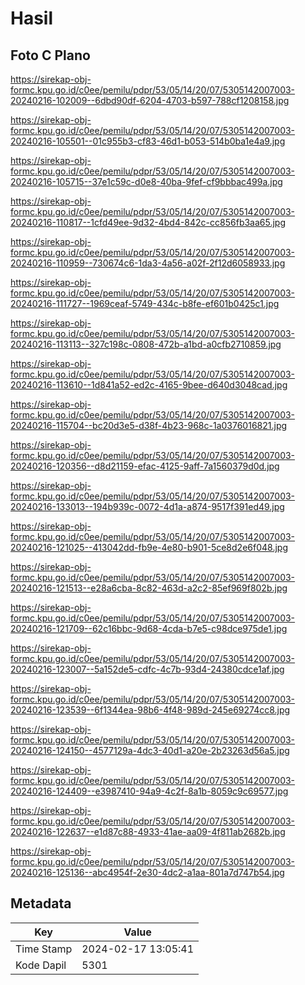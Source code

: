 # Hasil

## Foto C Plano

https://sirekap-obj-formc.kpu.go.id/c0ee/pemilu/pdpr/53/05/14/20/07/5305142007003-20240216-102009--6dbd90df-6204-4703-b597-788cf1208158.jpg

https://sirekap-obj-formc.kpu.go.id/c0ee/pemilu/pdpr/53/05/14/20/07/5305142007003-20240216-105501--01c955b3-cf83-46d1-b053-514b0ba1e4a9.jpg

https://sirekap-obj-formc.kpu.go.id/c0ee/pemilu/pdpr/53/05/14/20/07/5305142007003-20240216-105715--37e1c59c-d0e8-40ba-9fef-cf9bbbac499a.jpg

https://sirekap-obj-formc.kpu.go.id/c0ee/pemilu/pdpr/53/05/14/20/07/5305142007003-20240216-110817--1cfd49ee-9d32-4bd4-842c-cc856fb3aa65.jpg

https://sirekap-obj-formc.kpu.go.id/c0ee/pemilu/pdpr/53/05/14/20/07/5305142007003-20240216-110959--730674c6-1da3-4a56-a02f-2f12d6058933.jpg

https://sirekap-obj-formc.kpu.go.id/c0ee/pemilu/pdpr/53/05/14/20/07/5305142007003-20240216-111727--1969ceaf-5749-434c-b8fe-ef601b0425c1.jpg

https://sirekap-obj-formc.kpu.go.id/c0ee/pemilu/pdpr/53/05/14/20/07/5305142007003-20240216-113113--327c198c-0808-472b-a1bd-a0cfb2710859.jpg

https://sirekap-obj-formc.kpu.go.id/c0ee/pemilu/pdpr/53/05/14/20/07/5305142007003-20240216-113610--1d841a52-ed2c-4165-9bee-d640d3048cad.jpg

https://sirekap-obj-formc.kpu.go.id/c0ee/pemilu/pdpr/53/05/14/20/07/5305142007003-20240216-115704--bc20d3e5-d38f-4b23-968c-1a0376016821.jpg

https://sirekap-obj-formc.kpu.go.id/c0ee/pemilu/pdpr/53/05/14/20/07/5305142007003-20240216-120356--d8d21159-efac-4125-9aff-7a1560379d0d.jpg

https://sirekap-obj-formc.kpu.go.id/c0ee/pemilu/pdpr/53/05/14/20/07/5305142007003-20240216-133013--194b939c-0072-4d1a-a874-9517f391ed49.jpg

https://sirekap-obj-formc.kpu.go.id/c0ee/pemilu/pdpr/53/05/14/20/07/5305142007003-20240216-121025--413042dd-fb9e-4e80-b901-5ce8d2e6f048.jpg

https://sirekap-obj-formc.kpu.go.id/c0ee/pemilu/pdpr/53/05/14/20/07/5305142007003-20240216-121513--e28a6cba-8c82-463d-a2c2-85ef969f802b.jpg

https://sirekap-obj-formc.kpu.go.id/c0ee/pemilu/pdpr/53/05/14/20/07/5305142007003-20240216-121709--62c16bbc-9d68-4cda-b7e5-c98dce975de1.jpg

https://sirekap-obj-formc.kpu.go.id/c0ee/pemilu/pdpr/53/05/14/20/07/5305142007003-20240216-123007--5a152de5-cdfc-4c7b-93d4-24380cdce1af.jpg

https://sirekap-obj-formc.kpu.go.id/c0ee/pemilu/pdpr/53/05/14/20/07/5305142007003-20240216-123539--6f1344ea-98b6-4f48-989d-245e69274cc8.jpg

https://sirekap-obj-formc.kpu.go.id/c0ee/pemilu/pdpr/53/05/14/20/07/5305142007003-20240216-124150--4577129a-4dc3-40d1-a20e-2b23263d56a5.jpg

https://sirekap-obj-formc.kpu.go.id/c0ee/pemilu/pdpr/53/05/14/20/07/5305142007003-20240216-124409--e3987410-94a9-4c2f-8a1b-8059c9c69577.jpg

https://sirekap-obj-formc.kpu.go.id/c0ee/pemilu/pdpr/53/05/14/20/07/5305142007003-20240216-122637--e1d87c88-4933-41ae-aa09-4f811ab2682b.jpg

https://sirekap-obj-formc.kpu.go.id/c0ee/pemilu/pdpr/53/05/14/20/07/5305142007003-20240216-125136--abc4954f-2e30-4dc2-a1aa-801a7d747b54.jpg


## Metadata

| Key        | Value               |
| ---------- | ------------------- |
| Time Stamp | 2024-02-17 13:05:41 |
| Kode Dapil | 5301                |



